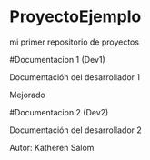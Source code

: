 # ProyectoEjemplo
mi primer repositorio de proyectos

#Documentacion 1 (Dev1)

Documentación del desarrollador 1

Mejorado

#Documentacion 2 (Dev2)

Documentación del desarrollador 2

Autor: Katheren Salom
